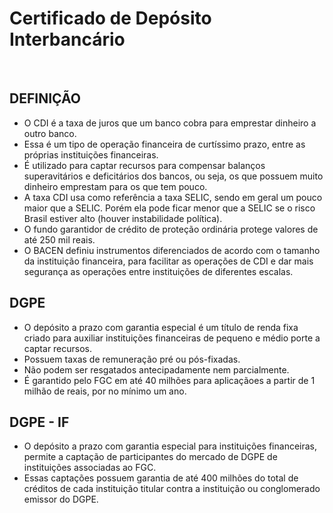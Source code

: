 # Certificado de Depósito Interbancário

<br>

## DEFINIÇÃO
* O CDI é a taxa de juros que um banco cobra para emprestar dinheiro a outro banco.
* Essa é um tipo de operação financeira de curtíssimo prazo, entre as próprias instituições financeiras.
* É utilizado para captar recursos para compensar balanços superavitários e deficitários dos bancos, ou seja, os que possuem muito dinheiro emprestam para os que tem pouco.
* A taxa CDI usa como referência a taxa SELIC, sendo em geral um pouco maior que a SELIC. Porém ela pode ficar menor que a SELIC se o risco Brasil estiver alto (houver instabilidade política).
* O fundo garantidor de crédito de proteção ordinária protege valores de até 250 mil reais.
* O BACEN definiu instrumentos diferenciados de acordo com o tamanho da instituição financeira, para facilitar as operações de CDI e dar mais segurança as operações entre instituições de diferentes escalas.

## DGPE
* O depósito a prazo com garantia especial é um título de renda fixa criado para auxiliar instituições financeiras de pequeno e médio porte a captar recursos.
* Possuem taxas de remuneração pré ou pós-fixadas.
* Não podem ser resgatados antecipadamente nem parcialmente.
* É garantido pelo FGC em até 40 milhões para aplicaçãoes a partir de 1 milhão de reais, por no mínimo um ano.

## DGPE - IF
* O depósito a prazo com garantia especial para instituições financeiras, permite a captação de participantes do mercado de DGPE de instituições associadas ao FGC.
* Essas captações possuem garantia de até 400 milhões do total de créditos de cada instituição titular contra a instituição ou conglomerado emissor do DGPE.